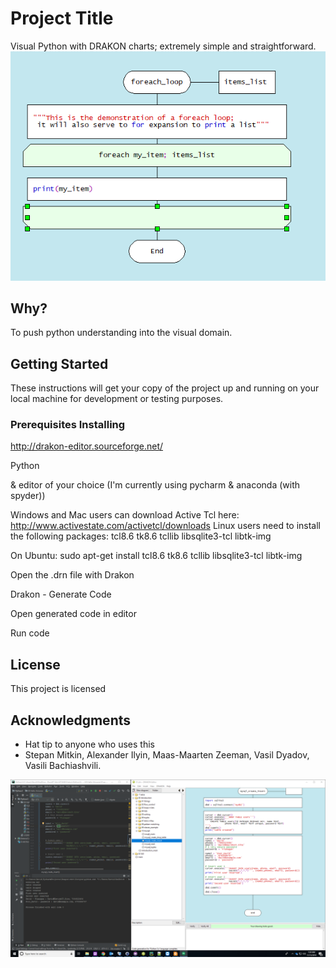 # Project Title

Visual Python with DRAKON charts; extremely simple and straightforward.
![foreach_ex.png](https://github.com/DavidsIT-Site/Python3/blob/master/00%20Hello%20Universe/foreach_ex.PNG)

## Why?
To push python understanding into the visual domain.

## Getting Started

These instructions will get your copy of the project up and running on your local machine for development or testing purposes.


### Prerequisites Installing


http://drakon-editor.sourceforge.net/

Python

& editor of your choice (I'm currently using pycharm & anaconda (with spyder))

Windows and Mac users can download Active Tcl here: http://www.activestate.com/activetcl/downloads
Linux users need to install the following packages:
tcl8.6
tk8.6
tcllib
libsqlite3-tcl
libtk-img

On Ubuntu:
sudo apt-get install tcl8.6 tk8.6 tcllib libsqlite3-tcl libtk-img




Open the .drn file with Drakon

Drakon - Generate Code

Open generated code in editor

Run code


## License

This project is licensed 

## Acknowledgments

* Hat tip to anyone who uses this
* Stepan Mitkin, Alexander Ilyin, Maas-Maarten Zeeman, Vasil Dyadov, Vasili Bachiashvili.

![visual_python_code.PNG](https://github.com/DavidsIT-Site/Python3/blob/master/00%20Hello%20Universe/visual_python_code.PNG)
